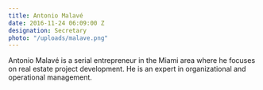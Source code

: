 ```yaml
---
title: Antonio Malavé
date: 2016-11-24 06:09:00 Z
designation: Secretary
photo: "/uploads/malave.png"
---
```


Antonio Malavé is a serial entrepreneur in the Miami area where he focuses on real estate project development. He is an expert in organizational and operational management.